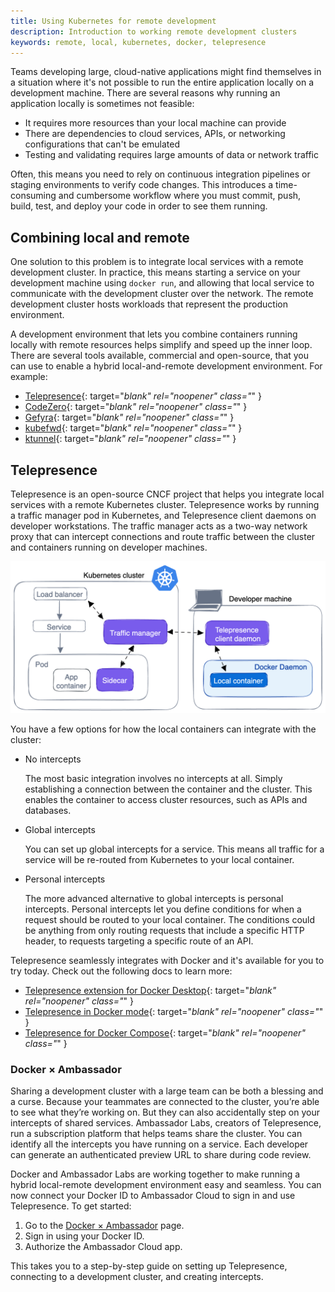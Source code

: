 ```yaml
---
title: Using Kubernetes for remote development
description: Introduction to working remote development clusters
keywords: remote, local, kubernetes, docker, telepresence
---
```


Teams developing large, cloud-native applications might find themselves in a
situation where it's not possible to run the entire application locally on a
development machine. There are several reasons why running an application
locally is sometimes not feasible:

- It requires more resources than your local machine can provide
- There are dependencies to cloud services, APIs, or networking configurations
  that can't be emulated
- Testing and validating requires large amounts of data or network traffic

Often, this means you need to rely on continuous integration pipelines or
staging environments to verify code changes. This introduces a time-consuming
and cumbersome workflow where you must commit, push, build, test, and deploy
your code in order to see them running.

## Combining local and remote

One solution to this problem is to integrate local services with a remote
development cluster. In practice, this means starting a service on your
development machine using `docker run`, and allowing that local service to
communicate with the development cluster over the network. The remote
development cluster hosts workloads that represent the production environment.

A development environment that lets you combine containers running locally with
remote resources helps simplify and speed up the inner loop. There are several
tools available, commercial and open-source, that you can use to enable a hybrid
local-and-remote development environment. For example:

- [Telepresence](https://app.getambassador.io/auth/realms/production/protocol/openid-connect/auth?client_id=docker-docs&response_type=code&redirect_uri=https%3A%2F%2Fapp.getambassador.io&utm_source=docker-docs&utm_medium=dockerwebsite&utm_campaign=Docker%26TP){: target="_blank" rel="noopener" class="_" }
- [CodeZero](https://www.codezero.io/){: target="_blank" rel="noopener" class="_" }
- [Gefyra](https://gefyra.dev/){: target="_blank" rel="noopener" class="_" }
- [kubefwd](https://kubefwd.com/){: target="_blank" rel="noopener" class="_" }
- [ktunnel](https://github.com/omrikiei/ktunnel){: target="_blank" rel="noopener" class="_" }

## Telepresence

Telepresence is an open-source CNCF project that helps you integrate local
services with a remote Kubernetes cluster. Telepresence works by running a
traffic manager pod in Kubernetes, and Telepresence client daemons on developer
workstations. The traffic manager acts as a two-way network proxy that can
intercept connections and route traffic between the cluster and containers
running on developer machines.

![High-level architecture of Telepresence](./images/telepresence-architecture.png)

You have a few options for how the local containers can integrate with the cluster:

- No intercepts

  The most basic integration involves no intercepts at all. Simply establishing
  a connection between the container and the cluster. This enables the container
  to access cluster resources, such as APIs and databases.

- Global intercepts

  You can set up global intercepts for a service. This means all traffic
  for a service will be re-routed from Kubernetes to your local container.

- Personal intercepts

  The more advanced alternative to global intercepts is personal intercepts.
  Personal intercepts let you define conditions for when a request should be
  routed to your local container. The conditions could be anything from only
  routing requests that include a specific HTTP header, to requests targeting a
  specific route of an API.

Telepresence seamlessly integrates with Docker and it's available for you to try today. Check out the following docs to learn more:

- [Telepresence extension for Docker Desktop](https://www.getambassador.io/docs/telepresence/latest/docker/extension?utm_source=docker-docs&utm_medium=dockerwebsite&utm_campaign=Docker-TP){: target="_blank" rel="noopener" class="_" }
- [Telepresence in Docker mode](https://www.getambassador.io/docs/telepresence/latest/docker/cli?utm_source=docker-docs&utm_medium=dockerwebsite&utm_campaign=Docker-TP){: target="_blank" rel="noopener" class="_" }
- [Telepresence for Docker Compose](https://www.getambassador.io/docs/telepresence/latest/docker/compose?utm_source=docker-docs&utm_medium=dockerwebsite&utm_campaign=Docker-TP){: target="_blank" rel="noopener" class="_" }


### Docker × Ambassador

Sharing a development cluster with a large team can be both a blessing and a
curse. Because your teammates are connected to the cluster, you’re able to see
what they’re working on. But they can also accidentally step on your intercepts
of shared services. Ambassador Labs, creators of Telepresence, run a
subscription platform that helps teams share the cluster. You can identify all
the intercepts you have running on a service. Each developer can generate an
authenticated preview URL to share during code review.

Docker and Ambassador Labs are working together to make running a hybrid
local-remote development environment easy and seamless. You can now connect your
Docker ID to Ambassador Cloud to sign in and use Telepresence. To get started:

1. Go to the
   [Docker × Ambassador](https://app.getambassador.io/auth/realms/production/protocol/openid-connect/auth?client_id=docker-docs&response_type=code&redirect_uri=https%3A%2F%2Fapp.getambassador.io&utm_source=docker-docs&utm_medium=dockerwebsite&utm_campaign=Docker%26TP)
   page.
2. Sign in using your Docker ID.
3. Authorize the Ambassador Cloud app.

This takes you to a step-by-step guide on setting up Telepresence,
connecting to a development cluster, and creating intercepts.
